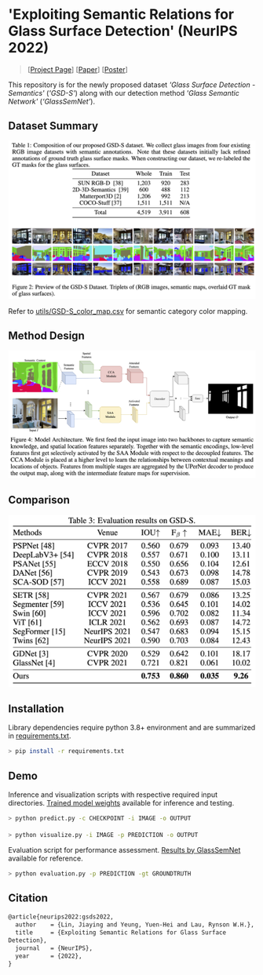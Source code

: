 # 'Exploiting Semantic Relations for Glass Surface Detection' (NeurIPS 2022)

<!-- > [<a href="_readme_doc/CVPR1159_Mirror_detection_supplementary_material_2022.pdf">Project Page</a>]  -->
> [<a href="https://jiaying.link/neurips2022-gsds/">Project Page</a>] [<a href="">Paper</a>] [<a href="assets/poster.pdf">Poster</a>] 

This repository is for the newly proposed dataset *'Glass
Surface Detection - Semantics'* (*'GSD-S'*) along with our detection method *'Glass Semantic Network'* (*‘GlassSemNet’*).

## Dataset Summary

![dataset_summary](assets/dataset_summary.png)

Refer to <a href="utils/GSD-S_color_map.csv">utils/GSD-S_color_map.csv</a> for semantic category color mapping.

## Method Design

![method_design](assets/method_design.png)

## Comparison

![comparison](assets/comparison.png)

## Installation

Library dependencies require python 3.8+ environment and are summarized in <a href="requirements.txt">requirements.txt</a>.

```bash
> pip install -r requirements.txt
```

## Demo

Inference and visualization scripts with respective required input directories. <a href="https://drive.google.com/file/d/1j2yCn434whBFcZLOTxeH0iSGx2uMtV2F/view?usp=sharing">Trained model weights</a> available for inference and testing.

```bash
> python predict.py -c CHECKPOINT -i IMAGE -o OUTPUT

> python visualize.py -i IMAGE -p PREDICTION -o OUTPUT
```

Evaluation script for performance assessment. <a href="https://drive.google.com/file/d/1QyFeH6Md2EYgeb2mAXj4ujUSzSH31O5V/view?usp=sharing">Results by GlassSemNet</a> available for reference.

```bash
> python evaluation.py -p PREDICTION -gt GROUNDTRUTH
```

## Citation

```raw
@article{neurips2022:gsds2022,
  author    = {Lin, Jiaying and Yeung, Yuen-Hei and Lau, Rynson W.H.},
  title     = {Exploiting Semantic Relations for Glass Surface Detection},
  journal   = {NeurIPS},
  year      = {2022},
}
```